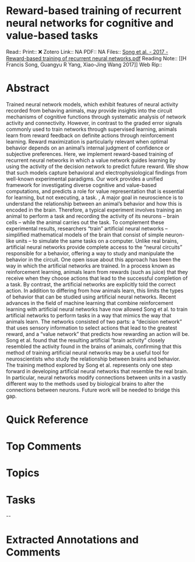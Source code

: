 

# Reward-based training of recurrent neural networks for cognitive and value-based tasks
Read:: 
Print::  ❌
Zotero Link:: NA
PDF:: NA
Files:: [Song et al. - 2017 - Reward-based training of recurrent neural networks.pdf](file:///home/michaelt/Insync/m@tarlton.info/Google%20Drive/06.%20Zotero/storage/LDX4XI5M/Song%20et%20al.%20-%202017%20-%20Reward-based%20training%20of%20recurrent%20neural%20networks.pdf)
Reading Note:: [[H Francis Song, Guangyu R Yang, Xiao-Jing Wang 2017]]
Web Rip:: 

# Abstract
Trained neural network models, which exhibit features of neural activity recorded from behaving animals, may provide insights into the circuit mechanisms of cognitive functions through systematic analysis of network activity and connectivity. However, in contrast to the graded error signals commonly used to train networks through supervised learning, animals learn from reward feedback on definite actions through reinforcement learning. Reward maximization is particularly relevant when optimal behavior depends on an animal’s internal judgment of confidence or subjective preferences. Here, we implement reward-based training of recurrent neural networks in which a value network guides learning by using the activity of the decision network to predict future reward. We show that such models capture behavioral and electrophysiological findings from well-known experimental paradigms. Our work provides a unified framework for investigating diverse cognitive and value-based computations, and predicts a role for value representation that is essential for learning, but not executing, a task.
          , 
            A major goal in neuroscience is to understand the relationship between an animal’s behavior and how this is encoded in the brain. Therefore, a typical experiment involves training an animal to perform a task and recording the activity of its neurons – brain cells – while the animal carries out the task. To complement these experimental results, researchers “train” artificial neural networks – simplified mathematical models of the brain that consist of simple neuron-like units – to simulate the same tasks on a computer. Unlike real brains, artificial neural networks provide complete access to the “neural circuits” responsible for a behavior, offering a way to study and manipulate the behavior in the circuit.
            One open issue about this approach has been the way in which the artificial networks are trained. In a process known as reinforcement learning, animals learn from rewards (such as juice) that they receive when they choose actions that lead to the successful completion of a task. By contrast, the artificial networks are explicitly told the correct action. In addition to differing from how animals learn, this limits the types of behavior that can be studied using artificial neural networks.
            Recent advances in the field of machine learning that combine reinforcement learning with artificial neural networks have now allowed Song et al. to train artificial networks to perform tasks in a way that mimics the way that animals learn. The networks consisted of two parts: a “decision network” that uses sensory information to select actions that lead to the greatest reward, and a “value network” that predicts how rewarding an action will be. Song et al. found that the resulting artificial “brain activity” closely resembled the activity found in the brains of animals, confirming that this method of training artificial neural networks may be a useful tool for neuroscientists who study the relationship between brains and behavior.
            The training method explored by Song et al. represents only one step forward in developing artificial neural networks that resemble the real brain. In particular, neural networks modify connections between units in a vastly different way to the methods used by biological brains to alter the connections between neurons. Future work will be needed to bridge this gap.

# Quick Reference


# Top Comments


# Topics


# Tasks


--
# Extracted Annotations and Comments